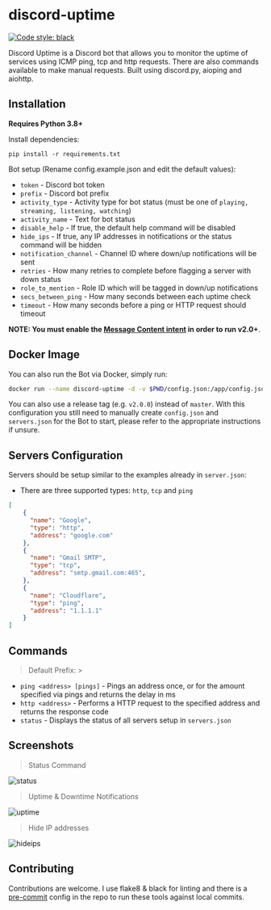 # discord-uptime
[![Code style: black](https://img.shields.io/badge/code%20style-black-000000.svg)](https://github.com/psf/black)

Discord Uptime is a Discord bot that allows you to monitor the uptime of services using ICMP ping, tcp and http requests.
There are also commands available to make manual requests. Built using discord.py, aioping and aiohttp.

## Installation
**Requires Python 3.8+**

Install dependencies:

`pip install -r requirements.txt`

Bot setup (Rename config.example.json and edit the default values):
* `token` - Discord bot token
* `prefix` - Discord bot prefix
* `activity_type` - Activity type for bot status (must be one of `playing, streaming, listening, watching`)
* `activity_name` - Text for bot status
* `disable_help` - If true, the default help command will be disabled
* `hide_ips` - If true, any IP addresses in notifications or the status command will be hidden
* `notification_channel` - Channel ID where down/up notifications will be sent
* `retries` - How many retries to complete before flagging a server with down status
* `role_to_mention` - Role ID which will be tagged in down/up notifications
* `secs_between_ping` - How many seconds between each uptime check
* `timeout` - How many seconds before a ping or HTTP request should timeout

**NOTE: You must enable the [Message Content intent](https://support-dev.discord.com/hc/en-us/articles/4404772028055) in order to run v2.0+**.

## Docker Image
You can also run the Bot via Docker, simply run:

```bash
docker run --name discord-uptime -d -v $PWD/config.json:/app/config.json:ro -v $PWD/servers.json:/app/servers.json:ro --restart=on-failure ghcr.io/finlaysawyer/discord-uptime:master
```
You can also use a release tag (e.g. `v2.0.0`) instead of `master`.
With this configuration you still need to manually create `config.json` and `servers.json` for the Bot to start, please refer to the appropriate instructions if unsure.

## Servers Configuration
Servers should be setup similar to the examples already in `server.json`:
* There are three supported types: `http`, `tcp` and `ping`
```json
[
    {
      "name": "Google",
      "type": "http",
      "address": "google.com"
    },
    {
      "name": "Gmail SMTP",
      "type": "tcp",
      "address": "smtp.gmail.com:465",
    },
    {
      "name": "Cloudflare",
      "type": "ping",
      "address": "1.1.1.1"
    }
]
```

## Commands
> Default Prefix: >

* `ping <address> [pings]` - Pings an address once, or for the amount specified via pings and returns the delay in ms
* `http <address>` - Performs a HTTP request to the specified address and returns the response code
* `status` - Displays the status of all servers setup in `servers.json`

## Screenshots
> Status Command

![status](https://i.gyazo.com/6d5e0c4fbdb5ff52619d86eef827e369.png)

> Uptime & Downtime Notifications

![uptime](https://i.gyazo.com/803aebfcb3833ac8de7bd38e18378a29.png)

> Hide IP addresses

![hideips](https://i.gyazo.com/8596a75d33aa85716ba86f7e01621bb1.png)

## Contributing

Contributions are welcome. I use flake8 & black for linting and there is a [pre-commit](https://pre-commit.com/) config in the repo to run these tools against local commits.
